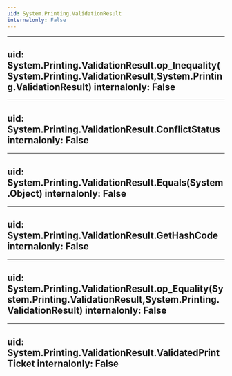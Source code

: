```yaml
---
uid: System.Printing.ValidationResult
internalonly: False
---
```


---
uid: System.Printing.ValidationResult.op_Inequality(System.Printing.ValidationResult,System.Printing.ValidationResult)
internalonly: False
---

---
uid: System.Printing.ValidationResult.ConflictStatus
internalonly: False
---

---
uid: System.Printing.ValidationResult.Equals(System.Object)
internalonly: False
---

---
uid: System.Printing.ValidationResult.GetHashCode
internalonly: False
---

---
uid: System.Printing.ValidationResult.op_Equality(System.Printing.ValidationResult,System.Printing.ValidationResult)
internalonly: False
---

---
uid: System.Printing.ValidationResult.ValidatedPrintTicket
internalonly: False
---
